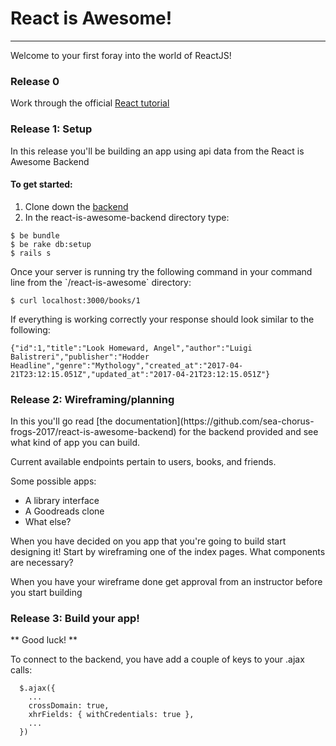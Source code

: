 # React is Awesome!
---
Welcome to your first foray into the world of ReactJS!

### Release 0

Work through the official [React tutorial](https://facebook.github.io/react/tutorial/tutorial.html)

### Release 1: Setup

<p>In this release you'll be building an app using api data from the React is Awesome Backend</p>

#### To get started:
1. Clone down the [backend](https://github.com/sea-chorus-frogs-2017/react-is-awesome-backend)
2. In the react-is-awesome-backend directory type:
```
$ be bundle
$ be rake db:setup
$ rails s
```

<p>Once your server is running try the following command in your command line from the `/react-is-awesome` directory:</p>

```
$ curl localhost:3000/books/1
```
<p>If everything is working correctly your response should look similar to the following:</p>

```
{"id":1,"title":"Look Homeward, Angel","author":"Luigi Balistreri","publisher":"Hodder Headline","genre":"Mythology","created_at":"2017-04-21T23:12:15.051Z","updated_at":"2017-04-21T23:12:15.051Z"}
```
### Release 2: Wireframing/planning

<p>In this you'll go read [the documentation](https://github.com/sea-chorus-frogs-2017/react-is-awesome-backend) for the backend provided and see what kind of app you can build.</p>
<p>Current available endpoints pertain to users, books, and friends.</p>

Some possible apps:

  - A library interface
  - A Goodreads clone
  - What else?

<p>When you have decided on you app that you're going to build start designing it! Start by wireframing one of the index pages. What components are necessary?</p>
<p>When you have your wireframe done get approval from an instructor before you start building</p>

### Release 3: Build your app!
** Good luck! **

To connect to the backend, you have add a couple of keys to your .ajax calls:
```
  $.ajax({
    ...
    crossDomain: true,
    xhrFields: { withCredentials: true },
    ...
  })
```
